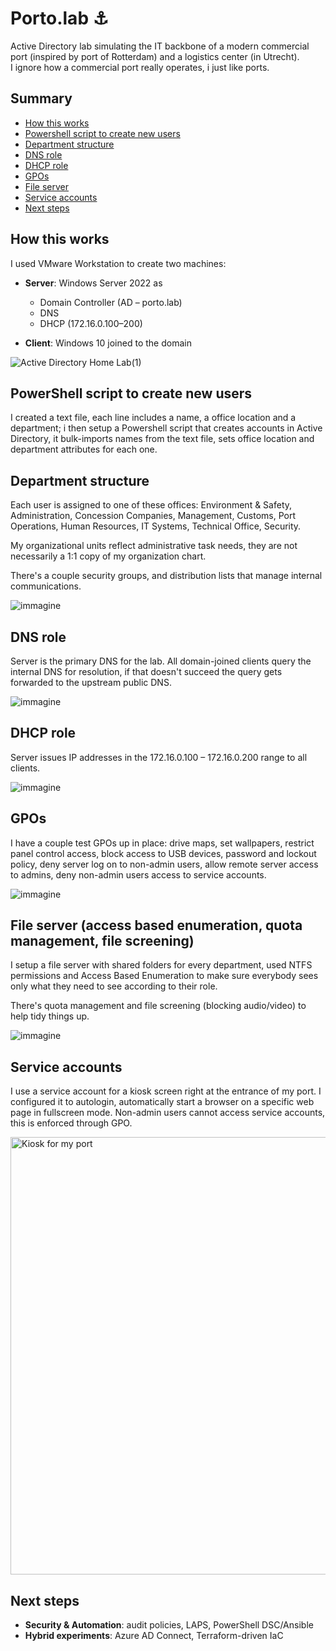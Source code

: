 # Porto.lab ⚓

Active Directory lab simulating the IT backbone of a modern commercial port (inspired by port of Rotterdam) and a logistics center (in Utrecht).\
I ignore how a commercial port really operates, i just like ports.

## Summary
- [How this works](#how-this-works)
- [Powershell script to create new users](#powershell-script-to-create-new-users)
- [Department structure](#department-structure)
- [DNS role](#dns-role)
- [DHCP role](#dhcp-role)
- [GPOs](#gpos)
- [File server](#file-server-access-based-enumeration-quota-management-file-screening)
- [Service accounts](#service-accounts)
- [Next steps](#next-steps)


## How this works
I used VMware Workstation to create two machines:

- **Server**: Windows Server 2022 as  
  - Domain Controller (AD – porto.lab)  
  - DNS  
  - DHCP (172.16.0.100–200)

- **Client**: Windows 10 joined to the domain

![Active Directory Home Lab(1)](https://github.com/user-attachments/assets/1f00efc1-0a42-4cb1-bda0-74ba8936004c)


## PowerShell script to create new users
I created a text file, each line includes a name, a office location and a department; i then setup a Powershell script that creates accounts in Active Directory, it bulk-imports names from the text file, sets office location and department attributes for each one.

## Department structure
Each user is assigned to one of these offices: Environment & Safety, Administration, Concession Companies, Management, Customs, Port Operations, Human Resources, IT Systems, Technical Office, Security.

My organizational units reflect administrative task needs, they are not necessarily a 1:1 copy of my organization chart.

There's a couple security groups, and distribution lists that manage internal communications.
 
![immagine](https://github.com/user-attachments/assets/12f1cd99-5fd0-4729-8a5d-9eaa5bc0c869)



## DNS role
Server is the primary DNS for the lab. All domain-joined clients query the internal DNS for resolution, if that doesn't succeed the query gets forwarded to the upstream public DNS.

![immagine](https://github.com/user-attachments/assets/a944c92c-eebf-4f0e-b36c-b586f02fe687)

## DHCP role
Server issues IP addresses in the 172.16.0.100 – 172.16.0.200 range to all clients.

![immagine](https://github.com/user-attachments/assets/4d8b8b83-f2a8-43a7-8544-14dd433ab6f3)

## GPOs
I have a couple test GPOs up in place: drive maps, set wallpapers, restrict panel control access, block access to USB devices, password and lockout policy, deny server log on to non-admin users, allow remote server access to admins, deny non-admin users access to service accounts.

![immagine](https://github.com/user-attachments/assets/af87a6c8-9232-4a62-96bf-16441ae61efb)

## File server (access based enumeration, quota management, file screening)
I setup a file server with shared folders for every department, used NTFS permissions and Access Based Enumeration to make sure everybody sees only what they need to see according to their role.

There's quota management and file screening (blocking audio/video) to help tidy things up.

![immagine](https://github.com/user-attachments/assets/fd752119-ac90-412c-8912-481ce41d3263)

## Service accounts
I use a service account for a kiosk screen right at the entrance of my port. I configured it to autologin, automatically start a browser on a specific web page in fullscreen mode. Non-admin users cannot access service accounts, this is enforced through GPO.

<img src="https://github.com/user-attachments/assets/07239b12-edda-428c-8b6e-97edfb7ab654" alt="Kiosk for my port" width="700">


## Next steps
- **Security & Automation**: audit policies, LAPS, PowerShell DSC/Ansible  
- **Hybrid experiments**: Azure AD Connect, Terraform-driven IaC  


